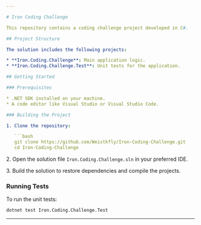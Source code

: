```yaml
---

# Iron Coding Challenge

This repository contains a coding challenge project developed in C#.

## Project Structure

The solution includes the following projects:

* **Iron.Coding.Challenge**: Main application logic.
* **Iron.Coding.Challenge.Test**: Unit tests for the application.

## Getting Started

### Prerequisites

* .NET SDK installed on your machine.
* A code editor like Visual Studio or Visual Studio Code.

### Building the Project

1. Clone the repository:

   ```bash
   git clone https://github.com/Weistkfly/Iron-Coding-Challenge.git
   cd Iron-Coding-Challenge
   ```


2\. Open the solution file `Iron.Coding.Challenge.sln` in your preferred IDE.

3\. Build the solution to restore dependencies and compile the projects.

### Running Tests

To run the unit tests:

```bash
dotnet test Iron.Coding.Challenge.Test
```
---
```


